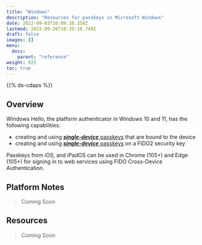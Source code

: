 ```yaml
---
title: "Windows"
description: "Resources for passkeys in Microsoft Windows"
date: 2022-09-03T16:09:38.358Z
lastmod: 2022-09-26T18:39:16.749Z
draft: false
images: []
menu:
  docs:
    parent: "reference"
weight: 925
toc: true
---
```


{{% ds-cdaps %}}

## Overview

Windows Hello, the platform authenticator in Windows 10 and 11, has the following capabilities:

- creating and using [***single-device*** passkeys](/docs/reference/terms/#single-device-passkey) that are bound to the device
- creating and using [***single-device*** passkeys](/docs/reference/terms/#single-device-passkey) on a FIDO2 security key

<!--TODO: Add cross link to CDA-->
Passkeys from iOS, and iPadOS can be used in Chrome (105+) and Edge (105+) for signing in to web services using FIDO Cross-Device Authentication.

## Platform Notes

> Coming Soon

## Resources

> Coming Soon
